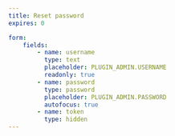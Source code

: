 ```yaml
---
title: Reset password
expires: 0

form:
    fields:
        - name: username
          type: text
          placeholder: PLUGIN_ADMIN.USERNAME
          readonly: true
        - name: password
          type: password
          placeholder: PLUGIN_ADMIN.PASSWORD
          autofocus: true
        - name: token
          type: hidden
---
```

